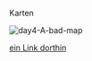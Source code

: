 Karten

![day4-A-bad-map](https://github.com/chwoma/krippen_by/assets/144381269/a634489f-e9b1-4a42-b816-e9e17da62a7e)

<a href=https://github.com/chwoma/krippen_by/tree/main/skripte> ein Link dorthin </a>
